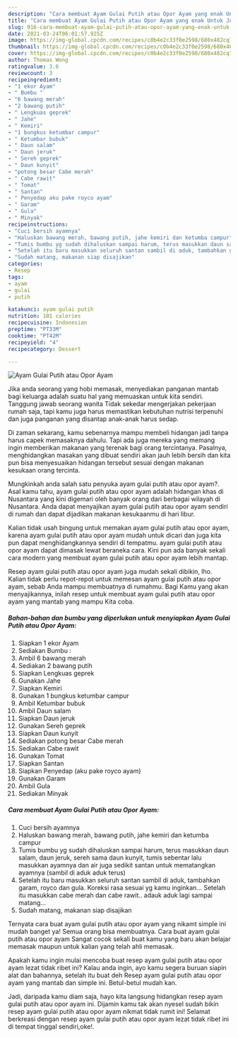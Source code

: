 ```yaml
---
description: "Cara membuat Ayam Gulai Putih atau Opor Ayam yang enak Untuk Jualan"
title: "Cara membuat Ayam Gulai Putih atau Opor Ayam yang enak Untuk Jualan"
slug: 916-cara-membuat-ayam-gulai-putih-atau-opor-ayam-yang-enak-untuk-jualan
date: 2021-03-24T06:01:57.925Z
image: https://img-global.cpcdn.com/recipes/c0b4e2c33f0e2598/680x482cq70/ayam-gulai-putih-atau-opor-ayam-foto-resep-utama.jpg
thumbnail: https://img-global.cpcdn.com/recipes/c0b4e2c33f0e2598/680x482cq70/ayam-gulai-putih-atau-opor-ayam-foto-resep-utama.jpg
cover: https://img-global.cpcdn.com/recipes/c0b4e2c33f0e2598/680x482cq70/ayam-gulai-putih-atau-opor-ayam-foto-resep-utama.jpg
author: Thomas Wong
ratingvalue: 3.6
reviewcount: 3
recipeingredient:
- "1 ekor Ayam"
- " Bumbu "
- "6 bawang merah"
- "2 bawang putih"
- " Lengkuas geprek"
- " Jahe"
- " Kemiri"
- "1 bungkus ketumbar campur"
- " Ketumbar bubuk"
- " Daun salam"
- " Daun jeruk"
- " Sereh geprek"
- " Daun kunyit"
- "potong besar Cabe merah"
- " Cabe rawit"
- " Tomat"
- " Santan"
- " Penyedap aku pake royco ayam"
- " Garam"
- " Gula"
- " Minyak"
recipeinstructions:
- "Cuci bersih ayamnya"
- "Haluskan bawang merah, bawang putih, jahe kemiri dan ketumba campur"
- "Tumis bumbu yg sudah dihaluskan sampai harum, terus masukkan daun salam, daun jeruk, sereh sama daun kunyit, tumis sebentar lalu masukkan ayamnya dan air juga sedikit santan untuk mematangkan ayamnya (sambil di aduk aduk terus)"
- "Setelah itu baru masukkan seluruh santan sambil di aduk, tambahkan garam, royco dan gula. Koreksi rasa sesuai yg kamu inginkan... Setelah itu masukkan cabe merah dan cabe rawit.. adauk aduk lagi sampai matang..."
- "Sudah matang, makanan siap disajikan"
categories:
- Resep
tags:
- ayam
- gulai
- putih

katakunci: ayam gulai putih 
nutrition: 101 calories
recipecuisine: Indonesian
preptime: "PT33M"
cooktime: "PT42M"
recipeyield: "4"
recipecategory: Dessert

---
```



![Ayam Gulai Putih atau Opor Ayam](https://img-global.cpcdn.com/recipes/c0b4e2c33f0e2598/680x482cq70/ayam-gulai-putih-atau-opor-ayam-foto-resep-utama.jpg)

Jika anda seorang yang hobi memasak, menyediakan panganan mantab bagi keluarga adalah suatu hal yang memuaskan untuk kita sendiri. Tanggung jawab seorang  wanita Tidak sekedar mengerjakan pekerjaan rumah saja, tapi kamu juga harus memastikan kebutuhan nutrisi terpenuhi dan juga panganan yang disantap anak-anak harus sedap.

Di zaman  sekarang, kamu sebenarnya mampu membeli hidangan jadi tanpa harus capek memasaknya dahulu. Tapi ada juga mereka yang memang ingin memberikan makanan yang terenak bagi orang tercintanya. Pasalnya, menghidangkan masakan yang dibuat sendiri akan jauh lebih bersih dan kita pun bisa menyesuaikan hidangan tersebut sesuai dengan makanan kesukaan orang tercinta. 



Mungkinkah anda salah satu penyuka ayam gulai putih atau opor ayam?. Asal kamu tahu, ayam gulai putih atau opor ayam adalah hidangan khas di Nusantara yang kini digemari oleh banyak orang dari berbagai wilayah di Nusantara. Anda dapat menyajikan ayam gulai putih atau opor ayam sendiri di rumah dan dapat dijadikan makanan kesukaanmu di hari libur.

Kalian tidak usah bingung untuk memakan ayam gulai putih atau opor ayam, karena ayam gulai putih atau opor ayam mudah untuk dicari dan juga kita pun dapat menghidangkannya sendiri di tempatmu. ayam gulai putih atau opor ayam dapat dimasak lewat beraneka cara. Kini pun ada banyak sekali cara modern yang membuat ayam gulai putih atau opor ayam lebih mantap.

Resep ayam gulai putih atau opor ayam juga mudah sekali dibikin, lho. Kalian tidak perlu repot-repot untuk memesan ayam gulai putih atau opor ayam, sebab Anda mampu membuatnya di rumahmu. Bagi Kamu yang akan menyajikannya, inilah resep untuk membuat ayam gulai putih atau opor ayam yang mantab yang mampu Kita coba.

<!--inarticleads1-->

##### Bahan-bahan dan bumbu yang diperlukan untuk menyiapkan Ayam Gulai Putih atau Opor Ayam:

1. Siapkan 1 ekor Ayam
1. Sediakan  Bumbu :
1. Ambil 6 bawang merah
1. Sediakan 2 bawang putih
1. Siapkan  Lengkuas geprek
1. Gunakan  Jahe
1. Siapkan  Kemiri
1. Gunakan 1 bungkus ketumbar campur
1. Ambil  Ketumbar bubuk
1. Ambil  Daun salam
1. Siapkan  Daun jeruk
1. Gunakan  Sereh geprek
1. Siapkan  Daun kunyit
1. Sediakan potong besar Cabe merah
1. Sediakan  Cabe rawit
1. Gunakan  Tomat
1. Siapkan  Santan
1. Siapkan  Penyedap (aku pake royco ayam)
1. Gunakan  Garam
1. Ambil  Gula
1. Sediakan  Minyak




<!--inarticleads2-->

##### Cara membuat Ayam Gulai Putih atau Opor Ayam:

1. Cuci bersih ayamnya
1. Haluskan bawang merah, bawang putih, jahe kemiri dan ketumba campur
1. Tumis bumbu yg sudah dihaluskan sampai harum, terus masukkan daun salam, daun jeruk, sereh sama daun kunyit, tumis sebentar lalu masukkan ayamnya dan air juga sedikit santan untuk mematangkan ayamnya (sambil di aduk aduk terus)
1. Setelah itu baru masukkan seluruh santan sambil di aduk, tambahkan garam, royco dan gula. Koreksi rasa sesuai yg kamu inginkan... Setelah itu masukkan cabe merah dan cabe rawit.. adauk aduk lagi sampai matang...
1. Sudah matang, makanan siap disajikan




Ternyata cara buat ayam gulai putih atau opor ayam yang nikamt simple ini mudah banget ya! Semua orang bisa membuatnya. Cara buat ayam gulai putih atau opor ayam Sangat cocok sekali buat kamu yang baru akan belajar memasak maupun untuk kalian yang telah ahli memasak.

Apakah kamu ingin mulai mencoba buat resep ayam gulai putih atau opor ayam lezat tidak ribet ini? Kalau anda ingin, ayo kamu segera buruan siapin alat dan bahannya, setelah itu buat deh Resep ayam gulai putih atau opor ayam yang mantab dan simple ini. Betul-betul mudah kan. 

Jadi, daripada kamu diam saja, hayo kita langsung hidangkan resep ayam gulai putih atau opor ayam ini. Dijamin kamu tak akan nyesel sudah bikin resep ayam gulai putih atau opor ayam nikmat tidak rumit ini! Selamat berkreasi dengan resep ayam gulai putih atau opor ayam lezat tidak ribet ini di tempat tinggal sendiri,oke!.

